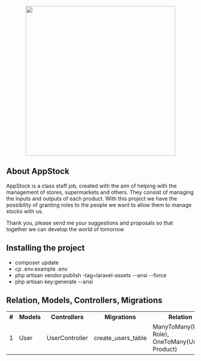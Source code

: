 <p align="center"><a href="https://laravel.com" target="_blank"><img src="https://raw.githubusercontent.com/laravel/art/master/logo-lockup/5%20SVG/2%20CMYK/1%20Full%20Color/laravel-logolockup-cmyk-red.svg" width="400"></a></p>

## About AppStock
AppStock is a class staff job, created with the aim of helping with the management of stores, supermarkets and others. They consist of managing the inputs and outputs of each product. With this project we have the possibility of granting roles to the people we want to allow them to manage stocks with us.

Thank you, please send me your suggestions and proposals so that together we can develop the world of tomorrow

## Installing the project
* composer update
* cp .env.example .env
* php artisan vendor:publish -tag=laravel-assets --ansi --force
* php artisan key:generate --ansi

## Relation, Models, Controllers, Migrations
<table align="center">
    <tr>
        <th>#</th>
        <th>Models</th>
        <th>Controllers</th>
        <th>Migrations</th>
        <th>Relation</th>
    </tr>
    <tr>
        <td>1</td>
        <td>User</td>
        <td>UserController</td>
        <td>create_users_table</td>
        <td>ManyToMany(User, Role), OneToMany(User, Product)</td>
    </tr>
</table>
